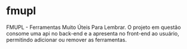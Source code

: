 # fmupl
FMUPL - Ferramentas Muito Úteis Para Lembrar. O projeto em questão consome uma api no back-end e a apresenta no front-end ao usuário, permitindo adicionar ou remover as ferramentas.
